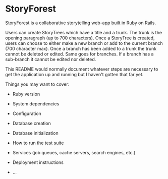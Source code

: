 # StoryForest


StoryForest is a collaborative storytelling web-app built in Ruby on Rails.

Users can create StoryTrees which have a title and a trunk. The trunk is the opening paragraph (up to 700 characters). Once a StoryTree is created, users can choose to either make a new branch or add to the current branch (700 character max). Once a branch has been added to a trunk the trunk cannot be deleted or edited. Same goes for branches. If a branch has a sub-branch it cannot be edited nor deleted.

This README would normally document whatever steps are necessary to get the
application up and running but I haven't gotten that far yet.

Things you may want to cover:

* Ruby version

* System dependencies

* Configuration

* Database creation

* Database initialization

* How to run the test suite

* Services (job queues, cache servers, search engines, etc.)

* Deployment instructions

* ...
